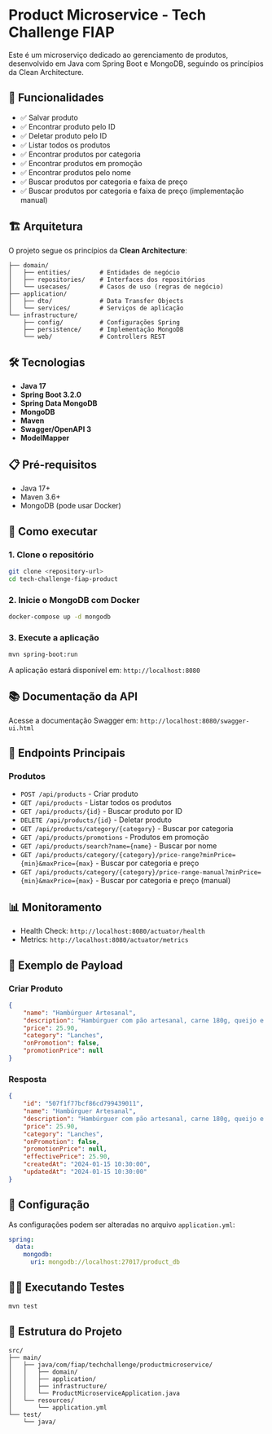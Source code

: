 # Product Microservice - Tech Challenge FIAP

Este é um microserviço dedicado ao gerenciamento de produtos, desenvolvido em Java com Spring Boot e MongoDB, seguindo os princípios da Clean Architecture.

## 🚀 Funcionalidades

- ✅ Salvar produto
- ✅ Encontrar produto pelo ID
- ✅ Deletar produto pelo ID
- ✅ Listar todos os produtos
- ✅ Encontrar produtos por categoria
- ✅ Encontrar produtos em promoção
- ✅ Encontrar produtos pelo nome
- ✅ Buscar produtos por categoria e faixa de preço
- ✅ Buscar produtos por categoria e faixa de preço (implementação manual)

## 🏗️ Arquitetura

O projeto segue os princípios da **Clean Architecture**:

```
├── domain/
│   ├── entities/        # Entidades de negócio
│   ├── repositories/    # Interfaces dos repositórios
│   └── usecases/        # Casos de uso (regras de negócio)
├── application/
│   ├── dto/             # Data Transfer Objects
│   └── services/        # Serviços de aplicação
└── infrastructure/
    ├── config/          # Configurações Spring
    ├── persistence/     # Implementação MongoDB
    └── web/             # Controllers REST
```

## 🛠️ Tecnologias

- **Java 17**
- **Spring Boot 3.2.0**
- **Spring Data MongoDB**
- **MongoDB**
- **Maven**
- **Swagger/OpenAPI 3**
- **ModelMapper**

## 📋 Pré-requisitos

- Java 17+
- Maven 3.6+
- MongoDB (pode usar Docker)

## 🚀 Como executar

### 1. Clone o repositório
```bash
git clone <repository-url>
cd tech-challenge-fiap-product
```

### 2. Inicie o MongoDB com Docker
```bash
docker-compose up -d mongodb
```

### 3. Execute a aplicação
```bash
mvn spring-boot:run
```

A aplicação estará disponível em: `http://localhost:8080`

## 📚 Documentação da API

Acesse a documentação Swagger em: `http://localhost:8080/swagger-ui.html`

## 🔗 Endpoints Principais

### Produtos
- `POST /api/products` - Criar produto
- `GET /api/products` - Listar todos os produtos
- `GET /api/products/{id}` - Buscar produto por ID
- `DELETE /api/products/{id}` - Deletar produto
- `GET /api/products/category/{category}` - Buscar por categoria
- `GET /api/products/promotions` - Produtos em promoção
- `GET /api/products/search?name={name}` - Buscar por nome
- `GET /api/products/category/{category}/price-range?minPrice={min}&maxPrice={max}` - Buscar por categoria e preço
- `GET /api/products/category/{category}/price-range-manual?minPrice={min}&maxPrice={max}` - Buscar por categoria e preço (manual)

## 📊 Monitoramento

- Health Check: `http://localhost:8080/actuator/health`
- Metrics: `http://localhost:8080/actuator/metrics`

## 🧪 Exemplo de Payload

### Criar Produto
```json
{
    "name": "Hambúrguer Artesanal",
    "description": "Hambúrguer com pão artesanal, carne 180g, queijo e salada",
    "price": 25.90,
    "category": "Lanches",
    "onPromotion": false,
    "promotionPrice": null
}
```

### Resposta
```json
{
    "id": "507f1f77bcf86cd799439011",
    "name": "Hambúrguer Artesanal",
    "description": "Hambúrguer com pão artesanal, carne 180g, queijo e salada",
    "price": 25.90,
    "category": "Lanches",
    "onPromotion": false,
    "promotionPrice": null,
    "effectivePrice": 25.90,
    "createdAt": "2024-01-15 10:30:00",
    "updatedAt": "2024-01-15 10:30:00"
}
```

## 🔧 Configuração

As configurações podem ser alteradas no arquivo `application.yml`:

```yaml
spring:
  data:
    mongodb:
      uri: mongodb://localhost:27017/product_db
```

## 🏃‍♂️ Executando Testes

```bash
mvn test
```

## 📁 Estrutura do Projeto

```
src/
├── main/
│   ├── java/com/fiap/techchallenge/productmicroservice/
│   │   ├── domain/
│   │   ├── application/
│   │   ├── infrastructure/
│   │   └── ProductMicroserviceApplication.java
│   └── resources/
│       └── application.yml
└── test/
    └── java/
```